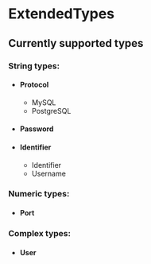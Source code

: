 # ExtendedTypes

## Currently supported types

### String types:

- #### Protocol
  - MySQL
  - PostgreSQL
- #### Password

- #### Identifier
  - Identifier
  - Username

### Numeric types:

- #### Port

### Complex types:

- #### User
